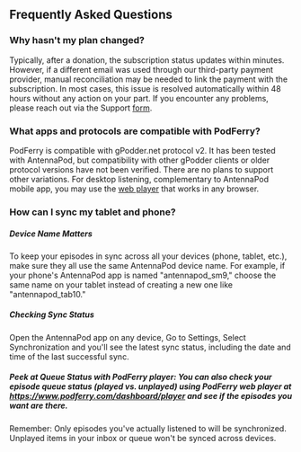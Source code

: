## Frequently Asked Questions

### Why hasn't my plan changed?
Typically, after a donation, the subscription status updates within minutes.
However, if a different email was used through our third-party payment provider, manual reconciliation may be needed to link the payment with the subscription.
In most cases, this issue is resolved automatically within 48 hours without any action on your part.
If you encounter any problems, please reach out via the Support [form](https://www.podferry.com/help/requestform).

### What apps and protocols are compatible with PodFerry?
PodFerry is compatible with gPodder.net protocol v2. It has been tested with AntennaPod, but compatibility with other gPodder clients or older protocol versions have not been verified. There are no plans to support other variations.
For desktop listening, complementary to AntennaPod mobile app, you may use the [web player](https://www.podferry.com/dashboard/player) that works in any browser.


### How can I sync my tablet and phone?
##### Device Name Matters
To keep your episodes in sync across all your devices (phone, tablet, etc.), make sure they all use the same AntennaPod device name. For example, if your phone's AntennaPod app is named "antennapod_sm9," choose the same name on your tablet instead of creating a new one like "antennapod_tab10."        
##### Checking Sync Status
Open the AntennaPod app on any device, Go to Settings, Select Synchronization and you'll see the latest sync status, including the date and time of the last successful sync.
##### Peek at Queue Status with PodFerry player: You can also check your episode queue status (played vs. unplayed) using PodFerry web player at https://www.podferry.com/dashboard/player and see if the episodes you want are there.

Remember: Only episodes you've actually listened to will be synchronized. Unplayed items in your inbox or queue won't be synced across devices.
